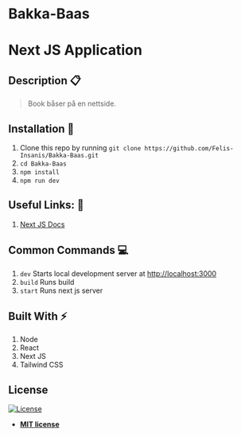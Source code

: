 # Bakka-Baas
# Next JS Application


## Description :clipboard:
> Book båser på en nettside. 

## Installation :wrench:

1. Clone this repo by running `git clone https://github.com/Felis-Insanis/Bakka-Baas.git`
2. `cd Bakka-Baas`
3. `npm install`
4. `npm run dev`

## Useful Links: :link:

1. [Next JS Docs](https://nextjs.org/learn/basics/getting-started/setup)



## Common Commands :computer:

1. `dev` Starts local development server at [http://localhost:3000](http://localhost:3000)
2. `build` Runs build
3. `start` Runs next js server

## Built With :zap:

1. Node
2. React
3. Next JS
4. Tailwind CSS 


## License

[![License](http://img.shields.io/:license-mit-blue.svg?style=flat-square)](http://badges.mit-license.org)

- **[MIT license](http://opensource.org/licenses/mit-license.php)**
